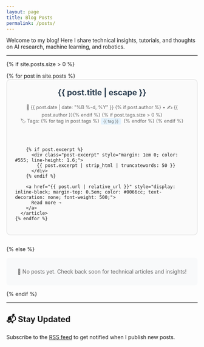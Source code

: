 ```yaml
---
layout: page
title: Blog Posts
permalink: /posts/
---
```


Welcome to my blog! Here I share technical insights, tutorials, and thoughts on AI research, machine learning, and robotics. 

---

{% if site.posts.size > 0 %}
  <div class="post-list">
    {% for post in site.posts %}
      <article class="post-list-item" style="margin-bottom: 2em; padding: 1.5em; border: 2px solid #e8e8e8; border-radius: 10px; background: #fafafa; transition: transform 0.2s, box-shadow 0.2s;">
        <header>
          <h2 style="margin-top: 0;">
            <a class="post-link" href="{{ post.url | relative_url }}" style="text-decoration: none; color: #2c3e50;">
              {{ post.title | escape }}
            </a>
          </h2>
          <p class="post-meta" style="color: #666; font-size: 0.9em;">
            📅 {{ post.date | date: "%B %-d, %Y" }}
            {% if post.author %} • ✍️ {{ post.author }}{% endif %}
            {% if post.tags.size > 0 %}
              <br>
              🏷️ Tags: 
              {% for tag in post.tags %}
                <span style="background: #e3f2fd; padding: 0.2em 0.6em; border-radius: 3px; margin-right: 0.3em; font-size: 0.85em;">{{ tag }}</span>
              {% endfor %}
            {% endif %}
          </p>
        </header>
        
        {% if post.excerpt %}
          <div class="post-excerpt" style="margin: 1em 0; color: #555; line-height: 1.6;">
            {{ post.excerpt | strip_html | truncatewords: 50 }}
          </div>
        {% endif %}
        
        <a href="{{ post.url | relative_url }}" style="display: inline-block; margin-top: 0.5em; color: #0066cc; text-decoration: none; font-weight: 500;">
          Read more →
        </a>
      </article>
    {% endfor %}
  </div>
{% else %}
  <p style="text-align: center; color: #666; padding: 2em; background: #f8f9fa; border-radius: 8px;">
    📝 No posts yet. Check back soon for technical articles and insights!
  </p>
{% endif %}

---

## 📬 Stay Updated

Subscribe to the [RSS feed](/feed.xml) to get notified when I publish new posts.